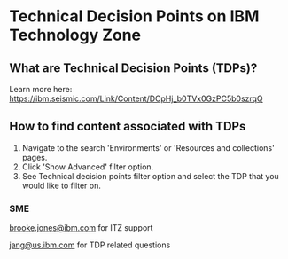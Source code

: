 # Technical Decision Points on IBM Technology Zone

## What are Technical Decision Points (TDPs)?

Learn more here: https://ibm.seismic.com/Link/Content/DCpHj_b0TVx0GzPC5b0szrqQ 

## How to find content associated with TDPs

1. Navigate to the search 'Environments' or 'Resources and collections' pages.
2. Click 'Show Advanced' filter option.
3. See Technical decision points filter option and select the TDP that you would like to filter on.


### SME

brooke.jones@ibm.com for ITZ support

jang@us.ibm.com for TDP related questions
